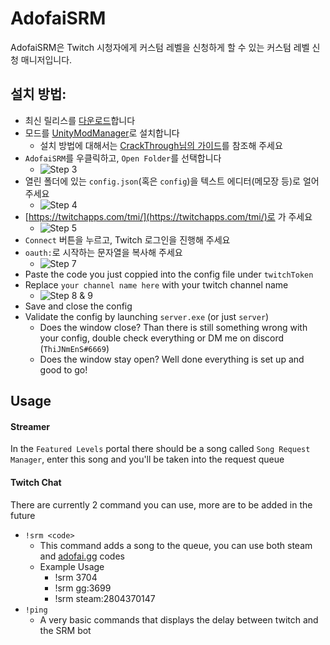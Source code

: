 # AdofaiSRM
AdofaiSRM은 Twitch 시청자에게 커스텀 레벨을 신청하게 할 수 있는 커스텀 레벨 신청 매니저입니다.

## 설치 방법:
- 최신 릴리스를 [다운로드](https://github.com/thijnmens/AdofaiSRM/releases/latest)합니다
- 모드를 [UnityModManager](https://www.nexusmods.com/site/mods/21)로 설치합니다
  - 설치 방법에 대해서는 [CrackThrough님의 가이드](https://github.com/CrackThrough/ADOFAI-Mod-Installation-Guide/blob/main/kor/use-2.md)를 참조해 주세요
- `AdofaiSRM`를 우클릭하고, `Open Folder`를 선택합니다
  - ![Step 3](https://i.imgur.com/3gC1kSk.png)
- 열린 폴더에 있는 `config.json`(혹은 `config`)을 텍스트 에디터(메모장 등)로 얼어 주세요
  - ![Step 4](https://i.imgur.com/ei1ZZp3.png)
- [https://twitchapps.com/tmi/](https://twitchapps.com/tmi/)로 가 주세요
  - ![Step 5](https://i.imgur.com/LlT0E4u.png)
- `Connect` 버튼을 누르고, Twitch 로그인을 진행해 주세요
- `oauth:`로 시작하는 문자열을 복사해 주세요
  - ![Step 7](https://i.imgur.com/tYdVvdD.png)
- Paste the code you just coppied into the config file under `twitchToken`
- Replace `your channel name here` with your twitch channel name
  - ![Step 8 & 9](https://i.imgur.com/4L71E9e.png)
- Save and close the config
- Validate the config by launching `server.exe` (or just `server`)
  - Does the window close? Than there is still something wrong with your config, double check everything or DM me on discord (`ThiJNmEnS#6669`)
  - Does the window stay open? Well done everything is set up and good to go!

## Usage
#### Streamer
In the `Featured Levels` portal there should be a song called `Song Request Manager`, enter this song and you'll be taken into the request queue

#### Twitch Chat
There are currently 2 command you can use, more are to be added in the future
- `!srm <code>`
  - This command adds a song to the queue, you can use both steam and [adofai.gg](https://adofai.gg/) codes
  - Example Usage
    - !srm 3704
    - !srm gg:3699
    - !srm steam:2804370147
- `!ping`
  - A very basic commands that displays the delay between twitch and the SRM bot
